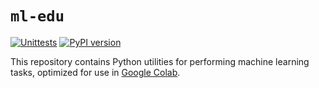 # `ml-edu`

[![Unittests](https://github.com/google/ml-edu/actions/workflows/pytest_and_autopublish.yml/badge.svg)](https://github.com/google/ml-edu/actions/workflows/pytest_and_autopublish.yml)
[![PyPI version](https://badge.fury.io/py/ml-edu.svg)](https://badge.fury.io/py/ml-edu)

This repository contains Python utilities for performing machine learning tasks, optimized for use in [Google Colab](https://colab.research.google.com/).
